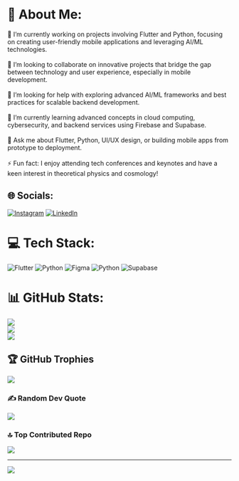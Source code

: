 # 💫 About Me:
🔭 I’m currently working on projects involving Flutter and Python, focusing on creating user-friendly mobile applications and leveraging AI/ML technologies.  <br><br>👯 I’m looking to collaborate on innovative projects that bridge the gap between technology and user experience, especially in mobile development.  <br><br>🤝 I’m looking for help with exploring advanced AI/ML frameworks and best practices for scalable backend development.  <br><br>🌱 I’m currently learning advanced concepts in cloud computing, cybersecurity, and backend services using Firebase and Supabase.  <br><br>💬 Ask me about Flutter, Python, UI/UX design, or building mobile apps from prototype to deployment.  <br><br>⚡ Fun fact: I enjoy attending tech conferences and keynotes and have a keen interest in theoretical physics and cosmology!  <br>


## 🌐 Socials:
[![Instagram](https://img.shields.io/badge/Instagram-%23E4405F.svg?logo=Instagram&logoColor=white)](https://instagram.com/simplybhanuprakash) [![LinkedIn](https://img.shields.io/badge/LinkedIn-%230077B5.svg?logo=linkedin&logoColor=white)](https://linkedin.com/in/bhanuprakashchintal) 

# 💻 Tech Stack:
![Flutter](https://img.shields.io/badge/Flutter-%2302569B.svg?style=for-the-badge&logo=Flutter&logoColor=white) ![Python](https://img.shields.io/badge/python-3670A0?style=for-the-badge&logo=python&logoColor=ffdd54) ![Figma](https://img.shields.io/badge/figma-%23F24E1E.svg?style=for-the-badge&logo=figma&logoColor=white) ![Python](https://img.shields.io/badge/python-3670A0?style=for-the-badge&logo=python&logoColor=ffdd54) ![Supabase](https://img.shields.io/badge/Supabase-3ECF8E?style=for-the-badge&logo=supabase&logoColor=white)
# 📊 GitHub Stats:
![](https://github-readme-stats.vercel.app/api?username=BhanuPrakashChintal&theme=dark&hide_border=false&include_all_commits=true&count_private=true)<br/>
![](https://github-readme-streak-stats.herokuapp.com/?user=BhanuPrakashChintal&theme=dark&hide_border=false)<br/>
![](https://github-readme-stats.vercel.app/api/top-langs/?username=BhanuPrakashChintal&theme=dark&hide_border=false&include_all_commits=true&count_private=true&layout=compact)

## 🏆 GitHub Trophies
![](https://github-profile-trophy.vercel.app/?username=BhanuPrakashChintal&theme=onedark&no-frame=false&no-bg=true&margin-w=4)

### ✍️ Random Dev Quote
![](https://quotes-github-readme.vercel.app/api?type=horizontal&theme=dark)

### 🔝 Top Contributed Repo
![](https://github-contributor-stats.vercel.app/api?username=BhanuPrakashChintal&limit=5&theme=dark&combine_all_yearly_contributions=true)

---
[![](https://visitcount.itsvg.in/api?id=BhanuPrakashChintal&icon=0&color=12)](https://visitcount.itsvg.in)

<!-- Proudly created with GPRM ( https://gprm.itsvg.in ) -->
